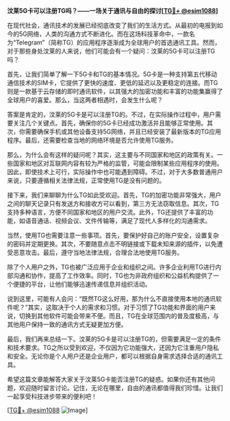 **汶莱5G卡可以注册TG吗？——一场关于通讯与自由的探讨[[TG💪+ @esim1088](https://t.me/s/esim1088)]**

在现代社会，通讯技术的发展已经彻底改变了我们的生活方式。从最初的电报到如今的5G网络，人类的沟通方式不断进化。而在这场科技革命中，一款名为“Telegram”（简称TG）的应用程序逐渐成为全球用户的首选通讯工具。然而，对于那些身处汶莱的人来说，他们可能会有一个疑问：汶莱的5G卡可以注册TG吗？

首先，让我们简单了解一下5G卡和TG的基本情况。5G卡是一种支持第五代移动通信技术的SIM卡，它提供了更快的速度、更低的延迟以及更稳定的连接。而TG则是一款基于云存储的即时通讯软件，以其强大的加密功能和丰富的功能集赢得了全球用户的喜爱。那么，当这两者相遇时，会发生什么呢？

答案是肯定的，汶莱的5G卡是可以注册TG的。不过，在实际操作过程中，用户需要关注几个关键点。首先，确保你的5G卡已经成功激活并且能够正常使用。其次，你需要确保手机或其他设备支持5G网络，并且已经安装了最新版本的TG应用程序。最后，还需要检查当地的网络环境是否允许使用TG服务。

那么，为什么会有这样的疑问呢？其实，这主要与不同国家和地区的政策有关。一些国家和地区对互联网内容有较为严格的监管，可能会限制某些应用程序的使用。因此，即使技术上可行，实际操作中也可能遇到障碍。不过，对于大多数普通用户来说，只要遵循相关法律法规，正常使用TG是没有问题的。

接下来，我们来聊聊为什么TG如此受欢迎。首先，TG的加密功能非常强大，用户之间的聊天记录只有发送方和接收方可以看到，第三方无法窃取信息。其次，TG支持多种语言，方便不同国家和地区的用户交流。此外，TG还提供了丰富的功能，如语音通话、视频会议、文件传输等，满足了现代人多样化的沟通需求。

当然，使用TG也需要注意一些事项。首先，要保护好自己的账户安全，设置复杂的密码并定期更换。其次，不要随意点击不明链接或下载未知来源的插件，以免遭受恶意攻击。最后，遵守当地法律法规，合理合法地使用TG服务。

除了个人用户之外，TG也被广泛应用于企业和组织之间。许多企业利用TG进行内部沟通和协作，提高了工作效率。同时，TG也为非政府组织和公益机构提供了一个便捷的平台，让他们能够迅速传递信息并组织活动。

说到这里，可能有人会问：“既然TG这么好用，那为什么不直接使用本地的通讯软件呢？”其实，这取决于个人的需求和习惯。对于习惯了TG功能和界面的用户来说，切换到其他软件可能会带来不便。而且，TG在全球范围内的普及度极高，与其他用户保持一致的通讯方式无疑更加方便。

最后，我们再来总结一下。汶莱的5G卡是可以注册TG的，但需要满足一定的条件和技术要求。TG之所以受到欢迎，不仅因为它功能强大，还因为它注重用户隐私和安全。无论你是个人用户还是企业用户，都可以根据自身需求选择合适的通讯工具。

希望这篇文章能解答大家关于汶莱5G卡能否注册TG的疑惑。如果你还有其他问题，欢迎随时留言讨论。记住，无论在哪里，自由的通讯都值得我们珍惜。让我们一起享受科技进步带来的便利吧！

[[TG💪+ @esim1088](https://t.me/s/esim1088) ![Image](https://i.postimg.cc/4NQfJmqS/Snipaste-2025-05-13-00-14-12.png)]